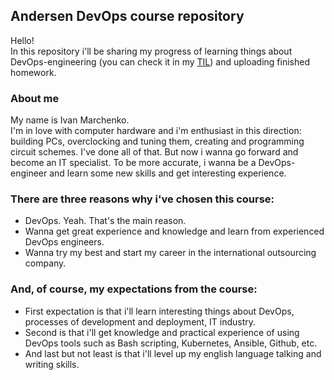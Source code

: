 ## Andersen DevOps course repository

Hello!  
In this repository i'll be sharing my progress of learning 
  things about DevOps-engineering (you can check it in my [TIL](1.%20First%20homework/TIL.md)) and uploading finished homework.  
  
### About me
My name is Ivan Marchenko.  
I'm in love with computer hardware and i'm enthusiast in 
  this direction: building PCs, overclocking and tuning them, 
  creating and programming circuit schemes. I've done all of that. But now i wanna
  go forward and become an IT specialist. To be more accurate,
  i wanna be a DevOps-engineer and learn some new skills and get
  interesting experience.  
 
### There are three reasons why i've chosen this course:

* DevOps. Yeah. That's the main reason.
* Wanna get great experience and knowledge and learn from experienced DevOps engineers. 
* Wanna try my best and start my career in the international outsourcing company.

### And, of course, my expectations from the course:
  
* First expectation is that i'll learn interesting things about DevOps, processes of development and deployment, IT industry. 
* Second is that i'll get knowledge and practical experience of using DevOps tools such as Bash scripting, Kubernetes, Ansible, Github, etc. 
* And last but not least is that i'll level up my english language talking and writing skills.  

